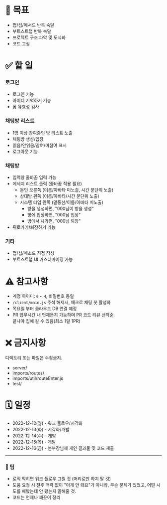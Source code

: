 # 📌 목표

- 펍/섭/메서드 반복 숙달
- 부트스트랩 반복 숙달
- 프로젝트 구조 파악 및 도식화
- 코드 교정

# ✅ 할 일

### 로그인

- 로그인 기능
- 아이디 기억하기 기능
- 폼 유효성 검사

### 채팅방 리스트

- 1명 이상 참여중인 방 리스트 노출
- 채팅방 생성/입장
- 읽음/안읽음/참여/미참여 표시
- 로그아웃 기능

### 채팅방

- 입력창 줄바꿈 입력 가능
- 메세지 리스트 출력 (줄바꿈 적용 필요)
  - 본인 오른쪽 (이름/아바타 미노출, 시간 분단위 노출)
  - 상대방 왼쪽 (이름/아바타/시간 분단위 노출)
  - 시스템 타입 왼쪽 (말풍선/이름/아바타 미노출)
    - 방을 생성하면, "000님이 방을 생성"
    - 방에 입장하면, "000님 입장"
    - 방에서 나가면, "000님 퇴장"
- 뒤로가기/퇴장하기 기능

### 기타

- 펍/섭/메소드 직접 작성
- 부트스트랩 UI 커스터마이징 가능

# ⚠️ 참고사항

- 계정 아이디: `0` ~ `4`, 비밀번호 동일
- `/client/main.js` 주석 해제시, 매크로 채팅 봇 활성화
- 목요일 부터 클라우드 DB 연결 예정
- PR 업무시간 내 언제든지 가능하며 PR 코드 리뷰 선착순. <br>
  끝나야 집에 갈 수 있음(최소 1일 1PR)

# ❌ 금지사항

디렉토리 또는 파일은 수정금지.

- server/
- imports/routes/
- imports/util/routeEnter.js
- test/


# 🗓️ 일정

- 2022-12-12(월) - 워크 플로우/시각화
- 2022-12-13(화) - 시각화/개발
- 2022-12-14(수) - 개발
- 2022-12-15(목) - 개발
- 2022-12-16(금) - 본부장님께 개인 결과물 및 코드 제출

*****

### 🥳 팁

- 로직 막히면 워크 플로우 그릴 것 (머리로만 하지 말 것)
- 도움 요청 시 전후 맥락 없이 "이게 안 돼요"가 아니라,
  무슨 문제가 있었고, 어떤 시도를 해봤는데 안 됐는지 말해줄 것.
- 코드는 언제나 깨끗이 정리
